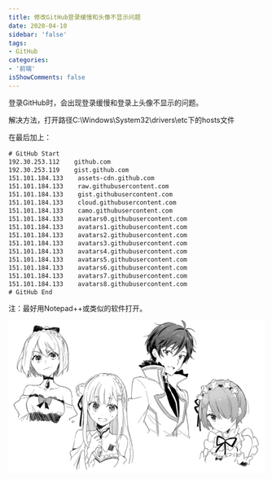 ```yaml
---
title: 修改GitHub登录缓慢和头像不显示问题
date: 2020-04-10
sidebar: 'false'
tags:
- GitHub
categories:
- '前端'
isShowComments: false
---
```


登录GitHub时，会出现登录缓慢和登录上头像不显示的问题。

解决方法，打开路径C:\Windows\System32\drivers\etc下的hosts文件

在最后加上：

~~~
# GitHub Start 
192.30.253.112    github.com 
192.30.253.119    gist.github.com
151.101.184.133    assets-cdn.github.com
151.101.184.133    raw.githubusercontent.com
151.101.184.133    gist.githubusercontent.com
151.101.184.133    cloud.githubusercontent.com
151.101.184.133    camo.githubusercontent.com
151.101.184.133    avatars0.githubusercontent.com
151.101.184.133    avatars1.githubusercontent.com
151.101.184.133    avatars2.githubusercontent.com
151.101.184.133    avatars3.githubusercontent.com
151.101.184.133    avatars4.githubusercontent.com
151.101.184.133    avatars5.githubusercontent.com
151.101.184.133    avatars6.githubusercontent.com
151.101.184.133    avatars7.githubusercontent.com
151.101.184.133    avatars8.githubusercontent.com
# GitHub End
~~~

注：最好用Notepad++或类似的软件打开。


![](./images/70943883_p2.png)